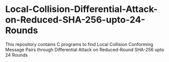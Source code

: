 # Local-Collision-Differential-Attack-on-Reduced-SHA-256-upto-24-Rounds
This repository contains C programs to find Local Collision Conforming Message Pairs through Differential Attack on Reduced-Round SHA-256 upto 24 Rounds
